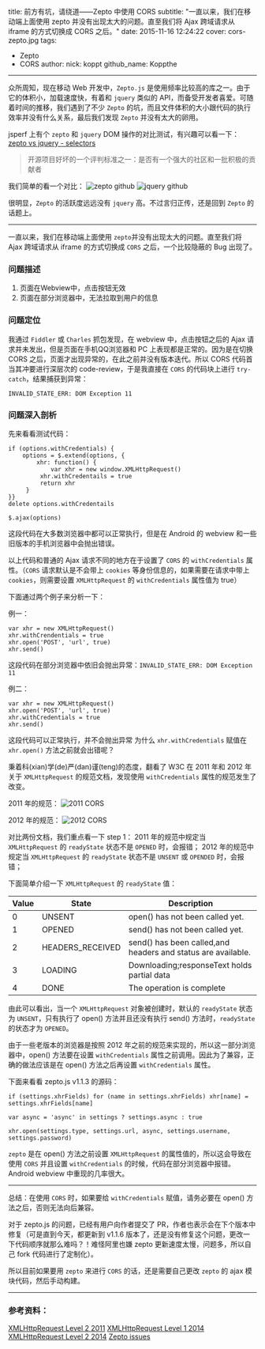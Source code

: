 title: 前方有坑，请绕道——Zepto 中使用 CORS
subtitle: "一直以来，我们在移动端上面使用 zepto 并没有出现太大的问题。直至我们将 Ajax 跨域请求从 iframe 的方式切换成 CORS 之后。"
date: 2015-11-16 12:24:22
cover: cors-zepto.jpg
tags:
  - Zepto
  - CORS
author:
  nick: koppt
  github_name: Koppthe
---

众所周知，现在移动 Web 开发中，`Zepto.js` 是使用频率比较高的库之一。由于它的体积小，加载速度快，有着和 `jquery` 类似的 API，而备受开发者喜爱。可随着时间的推移，我们遇到了不少 `Zepto` 的坑，而且文件体积的大小跟代码的执行效率并没有什么关系，最后我们发现 `Zepto` 并没有太大的卵用。

jsperf 上有个 `zepto` 和 `jquery` DOM 操作的对比测试，有兴趣可以看一下：[zepto vs jquery - selectors](http://jsperf.com/zepto-vs-jquery-2013/25)

>开源项目好坏的一个评判标准之一：是否有一个强大的社区和一批积极的贡献者


我们简单的看一个对比：
![zepto github](http://jdc.jd.com/fd/blog_image/cors_pic_01.jpg)
![jquery github](http://jdc.jd.com/fd/blog_image/cors_pic_02.jpg)

很明显，`Zepto` 的活跃度远远没有 `jquery` 高。不过言归正传，还是回到 `Zepto` 的话题上。

---

一直以来，我们在移动端上面使用 `zepto`并没有出现太大的问题。直至我们将 Ajax 跨域请求从 iframe 的方式切换成 `CORS` 之后，一个比较隐蔽的 Bug 出现了。

### 问题描述

1. 页面在Webview中，点击按钮无效
2. 页面在部分浏览器中，无法拉取到用户的信息

### 问题定位

我通过 `Fiddler` 或 `Charles` 抓包发现，在 webview 中，点击按钮之后的 Ajax 请求并未发出，但是页面在手机QQ浏览器和 PC 上表现都是正常的。因为是在切换 CORS 之后，页面才出现异常的，在此之前并没有版本迭代。所以 CORS 代码首当其冲要进行深层次的 code-review，于是我直接在 `CORS` 的代码块上进行 `try-catch`，结果捕获到异常：

`INVALID_STATE_ERR: DOM Exception 11`


### 问题深入剖析

先来看看测试代码：

```
if (options.withCredentials) {
    options = $.extend(options, {
        xhr: function() {
            var xhr = new window.XMLHttpRequest()
         xhr.withCredentails = true
         return xhr
     }
}}
delete options.withCredentails

$.ajax(options)
```


这段代码在大多数浏览器中都可以正常执行，但是在 Android 的 webview 和一些旧版本的手机浏览器中会抛出错误。

以上代码和普通的 Ajax 请求不同的地方在于设置了 `CORS` 的 `withCredentials` 属性。（`CORS` 请求默认是不会带上 `cookies` 等身份信息的，如果需要在请求中带上 `cookies`，则需要设置 `XMLHttpRequest` 的 `withCredentials` 属性值为 true）

下面通过两个例子来分析一下：

例一：

```
var xhr = new XMLHttpRequest()
xhr.withCrendentials = true
xhr.open('POST', 'url', true)
xhr.send()
```

这段代码在部分浏览器中依旧会抛出异常：`INVALID_STATE_ERR: DOM Exception 11`

例二：

```
var xhr = new XMLHttpRequest()
xhr.open('POST', 'url', true)
xhr.withCredentials = true
xhr.send()
```

这段代码可以正常执行，并不会抛出异常
为什么 `xhr.withCredentials` 赋值在 `xhr.open()` 方法之前就会出错呢？

秉着科(xian)学(de)严(dan)谨(teng)的态度，翻看了 W3C 在 2011 年和 2012 年关于 `XMLHttpRequest` 的规范文档，发现使用 `withCredentials` 属性的规范发生了改变。

2011 年的规范：
![2011 CORS](http://jdc.jd.com/fd/blog_image/cors_pic_03.png)

2012 年的规范：
![2012 CORS](http://jdc.jd.com/fd/blog_image/cors_pic_04.png)

对比两份文档，我们重点看一下 step 1：
2011 年的规范中规定当 `XMLHttpRequest` 的 `readyState` 状态不是 `OPENED` 时，会报错；
2012 年的规范中规定当 `XMLHttpRequest` 的 `readyState` 状态不是 `UNSENT` 或 `OPENDED` 时，会报错；

下面简单介绍一下 `XMLHttpRequest` 的 `readyState` 值：

| Value  | State | Description |
| ------ | ----------- | -----------|
| 0 | UNSENT | open() has not been called yet. |
| 1 | OPENED | send() has not been called yet. |
| 2 | HEADERS_RECEIVED | send() has been called,and headers and status are available. |
| 3 | LOADING | Downloading;responseText holds partial data |
| 4 | DONE | The operation is complete |

由此可以看出，当一个 `XMLHttpRequest` 对象被创建时，默认的 `readyState` 状态为 `UNSENT`，只有执行了 open() 方法并且还没有执行 send() 方法时，`readyState` 的状态才为 `OPENED`。

由于一些老版本的浏览器是按照 2012 年之前的规范来实现的，所以这一部分浏览器中，open() 方法要在设置 `withCredentials` 属性之前调用。因此为了兼容，正确的做法应该是在 open() 方法之后再设置 `withCredentials` 属性。

下面来看看 zepto.js v1.1.3 的源码：
```
if (settings.xhrFields) for (name in settings.xhrFields) xhr[name] = settings.xhrFields[name]

var async = 'async' in settings ? settings.async : true

xhr.open(settings.type, settings.url, async, settings.username, settings.password)
```

`zepto` 是在 open() 方法之前设置 `XMLHttpRequest` 的属性值的，所以这会导致在使用 `CORS` 并且设置 `withCredentials` 的时候，代码在部分浏览器中报错。Android webview 中重现的几率很大。

----

总结：在使用 `CORS` 时，如果要给 `withCredentials` 赋值，请务必要在 open() 方法之后，否则无法向后兼容。

对于 zepto.js 的问题，已经有用户向作者提交了 PR，作者也表示会在下个版本中修复（可是直到今天，都更新到 v1.1.6 版本了，还是没有修复这个问题，更改一下代码顺序就那么难吗？！难怪阿里也嫌 zepto 更新速度太慢，问题多，所以自己 fork 代码进行了定制化）。

所以目前如果要用 `zepto` 来进行 `CORS` 的话，还是需要自己更改 `zepto` 的 ajax 模块代码，然后手动构建。

----

### 参考资料：

[XMLHttpRequest Level 2 2011](http://www.w3.org/TR/2011/WD-XMLHttpRequest2-20110816/#the-withcredentials-attribute)
[XMLHttpRequest Level 1 2014](http://www.w3.org/TR/XMLHttpRequest/)
[XMLHttpRequest Level 2 2014](http://www.w3.org/TR/XMLHttpRequest2/)
[Zepto issues](https://github.com/madrobby/zepto/issues/921)


